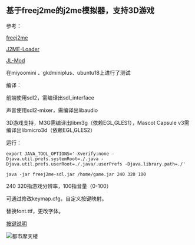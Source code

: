 ## 基于freej2me的j2me模拟器，支持3D游戏
参考：

[freej2me](https://github.com/hex007/freej2me)

[J2ME-Loader](https://github.com/nikita36078/J2ME-Loader)

[JL-Mod](https://github.com/woesss/JL-Mod)

在miyoomini 、gkdminiplus、ubuntu18上进行了测试

编译：

前端使用sdl2，需编译出sdl_interface

声音使用sdl2-mixer，需编译出libaudio

3D游戏支持，M3G需编译出libm3g（依赖EGL,GLES1），Mascot Capsule v3需编译出libmicro3d（依赖EGL,GLES2）

运行：
```
export JAVA_TOOL_OPTIONS='-Xverify:none -Djava.util.prefs.systemRoot=./.java -Djava.util.prefs.userRoot=./.java/.userPrefs -Djava.library.path=./'

java -jar freej2me-sdl.jar /home/game.jar 240 320 100
```
240 320指游戏分辨率，100指音量（0-100）

可通过修改keymap.cfg，自定义按键映射。

替换font.ttf，更改字体。

[按键说明](https://github.com/aweigit/freej2me-miyoomini/blob/master/KEYMAP.md)

![都市摩天楼](https://github.com/aweigit/freej2me-miyoomini/blob/master/img/ubuntu18.png)

